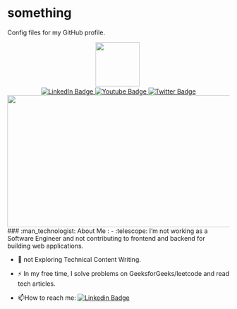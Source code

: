 # something
Config files for my GitHub profile.
<div id="header" align="center">
  <img src="https://media0.giphy.com/media/v1.Y2lkPTc5MGI3NjExd2pxNmNoZWdzMXhseHR0dWVhenVubWVkcXFranJhbGhpa2Q1djRwNCZlcD12MV9pbnRlcm5hbF9naWZfYnlfaWQmY3Q9Zw/xaMCThodaRG24/giphy.gif" width="100"/>
  
  <img src="https://komarev.com/ghpvc/?username=shamrockrovers&style=flat-square&color=blue" alt=""/>
</div>
<div id="badges" align="center">
  <a href="your-linkedin-URL">
    <img src="https://img.shields.io/badge/LinkedIn-blue?style=for-the-badge&logo=linkedin&logoColor=white" alt="LinkedIn Badge"/>
  </a>
  <a href="your-youtube-URL">
    <img src="https://img.shields.io/badge/YouTube-red?style=for-the-badge&logo=youtube&logoColor=white" alt="Youtube Badge"/>
  </a>
  <a href="your-twitter-URL">
    <img src="https://img.shields.io/badge/Twitter-blue?style=for-the-badge&logo=twitter&logoColor=white" alt="Twitter Badge"/>
  </a>
</div>

<div align="center">
  <img src="https://media.giphy.com/media/dWesBcTLavkZuG35MI/giphy.gif" width="600" height="300"/>
</div>
### :man_technologist: About Me :
- :telescope: I’m not working as a Software Engineer and not contributing to frontend and backend for building web applications.

- :seedling: not Exploring Technical Content Writing.

- :zap: In my free time, I solve problems on GeeksforGeeks/leetcode and read tech articles.

- :mailbox:How to reach me: [![Linkedin Badge](https://img.shields.io/badge/-kakbar-blue?style=flat&logo=Linkedin&logoColor=white)](your-linkedin-url)
